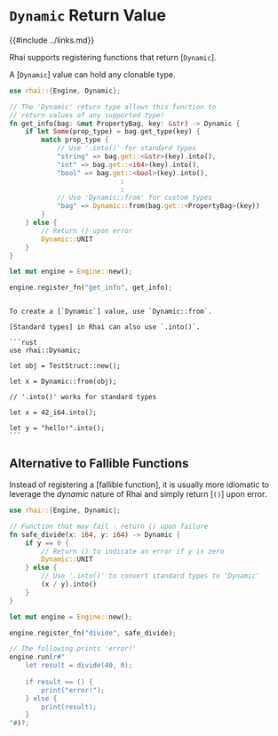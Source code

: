 `Dynamic` Return Value
======================

{{#include ../links.md}}

Rhai supports registering functions that return [`Dynamic`].

A [`Dynamic`] value can hold any clonable type.

```rust
use rhai::{Engine, Dynamic};

// The 'Dynamic' return type allows this function to
// return values of any supported type!
fn get_info(bag: &mut PropertyBag, key: &str) -> Dynamic {
    if let Some(prop_type) = bag.get_type(key) {
        match prop_type {
            // Use '.into()' for standard types
            "string" => bag.get::<&str>(key).into(),
            "int" => bag.get::<i64>(key).into(),
            "bool" => bag.get::<bool>(key).into(),
                            :
                            :
            // Use 'Dynamic::from' for custom types
            "bag" => Dynamic::from(bag.get::<PropertyBag>(key))
        }
    } else {
        // Return () upon error
        Dynamic::UNIT
    }
}

let mut engine = Engine::new();

engine.register_fn("get_info", get_info);
```

~~~admonish tip.small "Tip: Create a `Dynamic`"

To create a [`Dynamic`] value, use `Dynamic::from`.

[Standard types] in Rhai can also use `.into()`.

```rust
use rhai::Dynamic;

let obj = TestStruct::new();

let x = Dynamic::from(obj);

// '.into()' works for standard types

let x = 42_i64.into();

let y = "hello!".into();
```
~~~


Alternative to Fallible Functions
---------------------------------

Instead of registering a [fallible function], it is usually more idiomatic to leverage the _dynamic_
nature of Rhai and simply return [`()`] upon error.

```rust
use rhai::{Engine, Dynamic};

// Function that may fail - return () upon failure
fn safe_divide(x: i64, y: i64) -> Dynamic {
    if y == 0 {
        // Return () to indicate an error if y is zero
        Dynamic::UNIT
    } else {
        // Use '.into()' to convert standard types to 'Dynamic'
        (x / y).into()
    }
}

let mut engine = Engine::new();

engine.register_fn("divide", safe_divide);

// The following prints 'error!'
engine.run(r#"
    let result = divide(40, 0);
    
    if result == () {
        print("error!");
    } else {
        print(result);
    }
"#)?;
```
